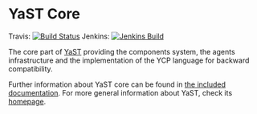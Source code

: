 # YaST Core

Travis:  [![Build Status](https://travis-ci.org/yast/yast-core.svg?branch=master)](https://travis-ci.org/yast/yast-core)
Jenkins: [![Jenkins Build](http://img.shields.io/jenkins/s/https/ci.opensuse.org/yast-core-master.svg)](https://ci.opensuse.org/view/Yast/job/yast-core-master/)

The core part of [YaST](http://yast.github.io) providing the components system,
the agents infrastructure and the implementation of the YCP language for
backward compatibility.

Further information about YaST core can be found in [the included
documentation](doc/README.md). For more general information about YaST, check
its [homepage](http://yast.github.io).
